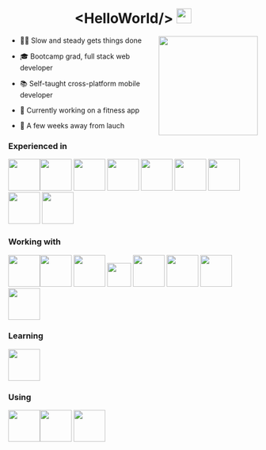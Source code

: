 <h1 align="center">&lt;HelloWorld/&gt; <img src="https://raw.githubusercontent.com/yaelmontufar/yaelmontufar/main/Hi.gif" width="30px"></h1>
<img  align="right" src="https://raw.githubusercontent.com/yaelmontufar/yaelmontufar/main/YM.gif" height="200" />

- 🧑‍💻 Slow and steady gets things done

- 🎓  Bootcamp grad, full stack web developer

- 📚  Self-taught cross-platform mobile developer

- 💪  Currently working on a fitness app

- 🚀  A few weeks away from lauch


### Experienced in

<img src="https://cdn.jsdelivr.net/gh/devicons/devicon/icons/html5/html5-original.svg" width="64px"><img src="https://cdn.jsdelivr.net/gh/devicons/devicon/icons/css3/css3-original.svg" width="64px">
<img src="https://cdn.jsdelivr.net/gh/devicons/devicon/icons/javascript/javascript-original.svg" width="64px">
<img src="https://cdn.jsdelivr.net/gh/devicons/devicon/icons/bootstrap/bootstrap-plain.svg" width="64px">
<img src="https://cdn.jsdelivr.net/gh/devicons/devicon/icons/sass/sass-original.svg" width="64px">
<img src="https://cdn.jsdelivr.net/gh/devicons/devicon/icons/webpack/webpack-original.svg" width="64px">
<img src="https://cdn.jsdelivr.net/gh/devicons/devicon/icons/postgresql/postgresql-original.svg" width="64px">
<img src="https://cdn.jsdelivr.net/gh/devicons/devicon/icons/ruby/ruby-plain.svg" width="64px">
<img src="https://cdn.jsdelivr.net/gh/devicons/devicon/icons/rails/rails-plain-wordmark.svg" width="64px">

### Working with
<img src="https://cdn.jsdelivr.net/gh/devicons/devicon/icons/figma/figma-original.svg" width="64px"><img src="https://cdn.jsdelivr.net/gh/devicons/devicon/icons/react/react-original.svg" width="64px">
<img src="https://cdn.jsdelivr.net/gh/devicons/devicon/icons/android/android-plain.svg" width="64px">
<img src="https://raw.githubusercontent.com/yaelmontufar/yaelmontufar/7616e6bf4a6888a0e3bbaa0c69cd266d9667623d/apple.svg" width="48px">
<img src="https://raw.githubusercontent.com/ym-devel/ym-devel/main/firebase.svg" width="64px">
<img src="https://cdn.jsdelivr.net/gh/devicons/devicon/icons/jest/jest-plain.svg" width="64px">
<img src="https://cdn.jsdelivr.net/gh/devicons/devicon/icons/gatsby/gatsby-plain.svg" width="64px">
<img src="https://cdn.jsdelivr.net/gh/devicons/devicon/icons/tailwindcss/tailwindcss-plain.svg" width="64px">

### Learning
<img src="https://cdn.jsdelivr.net/gh/devicons/devicon/icons/typescript/typescript-original.svg" width="64px">

### Using
<img src="https://cdn.jsdelivr.net/gh/devicons/devicon/icons/vscode/vscode-original.svg" width="64px"><img src="https://cdn.jsdelivr.net/gh/devicons/devicon/icons/git/git-original.svg" width="64px">
<img src="https://raw.githubusercontent.com/yaelmontufar/yaelmontufar/40d459cebf032b5eda6d0a334dc1c849bfc367e1/github.svg" width="64px">
